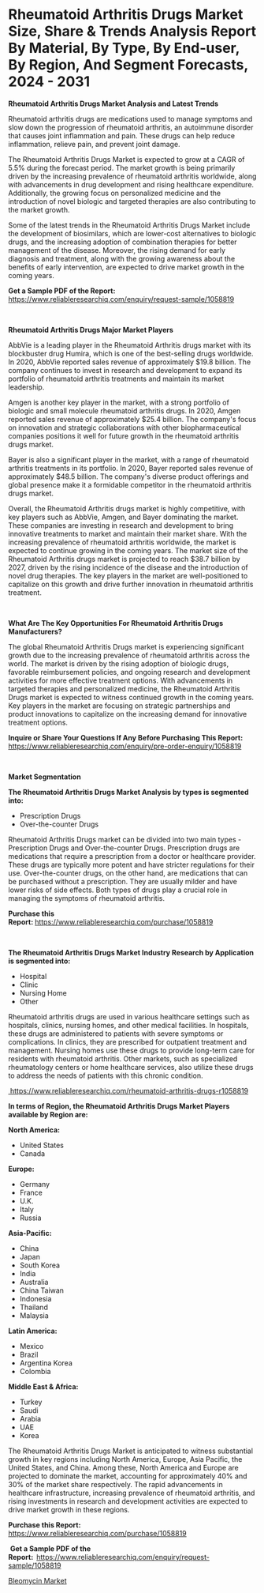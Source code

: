 <p><h1>Rheumatoid Arthritis Drugs Market Size, Share & Trends Analysis Report By Material, By Type, By End-user, By Region, And Segment Forecasts, 2024 - 2031</h1></p><p><strong>Rheumatoid Arthritis Drugs Market Analysis and Latest Trends</strong></p>
<p><p>Rheumatoid arthritis drugs are medications used to manage symptoms and slow down the progression of rheumatoid arthritis, an autoimmune disorder that causes joint inflammation and pain. These drugs can help reduce inflammation, relieve pain, and prevent joint damage.</p><p>The Rheumatoid Arthritis Drugs Market is expected to grow at a CAGR of 5.5% during the forecast period. The market growth is being primarily driven by the increasing prevalence of rheumatoid arthritis worldwide, along with advancements in drug development and rising healthcare expenditure. Additionally, the growing focus on personalized medicine and the introduction of novel biologic and targeted therapies are also contributing to the market growth.</p><p>Some of the latest trends in the Rheumatoid Arthritis Drugs Market include the development of biosimilars, which are lower-cost alternatives to biologic drugs, and the increasing adoption of combination therapies for better management of the disease. Moreover, the rising demand for early diagnosis and treatment, along with the growing awareness about the benefits of early intervention, are expected to drive market growth in the coming years.</p></p>
<p><strong>Get a Sample PDF of the Report:&nbsp;</strong> <a href="https://www.reliableresearchiq.com/enquiry/request-sample/1058819">https://www.reliableresearchiq.com/enquiry/request-sample/1058819</a></p>
<p>&nbsp;</p>
<p><strong>Rheumatoid Arthritis Drugs Major Market Players</strong></p>
<p><p>AbbVie is a leading player in the Rheumatoid Arthritis drugs market with its blockbuster drug Humira, which is one of the best-selling drugs worldwide. In 2020, AbbVie reported sales revenue of approximately $19.8 billion. The company continues to invest in research and development to expand its portfolio of rheumatoid arthritis treatments and maintain its market leadership.</p><p>Amgen is another key player in the market, with a strong portfolio of biologic and small molecule rheumatoid arthritis drugs. In 2020, Amgen reported sales revenue of approximately $25.4 billion. The company's focus on innovation and strategic collaborations with other biopharmaceutical companies positions it well for future growth in the rheumatoid arthritis drugs market.</p><p>Bayer is also a significant player in the market, with a range of rheumatoid arthritis treatments in its portfolio. In 2020, Bayer reported sales revenue of approximately $48.5 billion. The company's diverse product offerings and global presence make it a formidable competitor in the rheumatoid arthritis drugs market.</p><p>Overall, the Rheumatoid Arthritis drugs market is highly competitive, with key players such as AbbVie, Amgen, and Bayer dominating the market. These companies are investing in research and development to bring innovative treatments to market and maintain their market share. With the increasing prevalence of rheumatoid arthritis worldwide, the market is expected to continue growing in the coming years. The market size of the Rheumatoid Arthritis drugs market is projected to reach $38.7 billion by 2027, driven by the rising incidence of the disease and the introduction of novel drug therapies. The key players in the market are well-positioned to capitalize on this growth and drive further innovation in rheumatoid arthritis treatment.</p></p>
<p>&nbsp;</p>
<p><strong>What Are The Key Opportunities For Rheumatoid Arthritis Drugs Manufacturers?</strong></p>
<p><p>The global Rheumatoid Arthritis Drugs market is experiencing significant growth due to the increasing prevalence of rheumatoid arthritis across the world. The market is driven by the rising adoption of biologic drugs, favorable reimbursement policies, and ongoing research and development activities for more effective treatment options. With advancements in targeted therapies and personalized medicine, the Rheumatoid Arthritis Drugs market is expected to witness continued growth in the coming years. Key players in the market are focusing on strategic partnerships and product innovations to capitalize on the increasing demand for innovative treatment options.</p></p>
<p><strong>Inquire or Share Your Questions If Any Before Purchasing This Report:</strong> <a href="https://www.reliableresearchiq.com/enquiry/pre-order-enquiry/1058819">https://www.reliableresearchiq.com/enquiry/pre-order-enquiry/1058819</a></p>
<p>&nbsp;</p>
<p><strong>Market Segmentation</strong></p>
<p><strong>The Rheumatoid Arthritis Drugs Market Analysis by types is segmented into:</strong></p>
<p><ul><li>Prescription Drugs</li><li>Over-the-counter Drugs</li></ul></p>
<p><p>Rheumatoid Arthritis Drugs market can be divided into two main types - Prescription Drugs and Over-the-counter Drugs. Prescription drugs are medications that require a prescription from a doctor or healthcare provider. These drugs are typically more potent and have stricter regulations for their use. Over-the-counter drugs, on the other hand, are medications that can be purchased without a prescription. They are usually milder and have lower risks of side effects. Both types of drugs play a crucial role in managing the symptoms of rheumatoid arthritis.</p></p>
<p><strong>Purchase this Report:&nbsp;</strong><a href="https://www.reliableresearchiq.com/purchase/1058819">https://www.reliableresearchiq.com/purchase/1058819</a></p>
<p>&nbsp;</p>
<p><strong>The Rheumatoid Arthritis Drugs Market Industry Research by Application is segmented into:</strong></p>
<p><ul><li>Hospital</li><li>Clinic</li><li>Nursing Home</li><li>Other</li></ul></p>
<p><p>Rheumatoid arthritis drugs are used in various healthcare settings such as hospitals, clinics, nursing homes, and other medical facilities. In hospitals, these drugs are administered to patients with severe symptoms or complications. In clinics, they are prescribed for outpatient treatment and management. Nursing homes use these drugs to provide long-term care for residents with rheumatoid arthritis. Other markets, such as specialized rheumatology centers or home healthcare services, also utilize these drugs to address the needs of patients with this chronic condition.</p></p>
<p><a href="https://www.reliableresearchiq.com/rheumatoid-arthritis-drugs-r1058819">&nbsp;https://www.reliableresearchiq.com/rheumatoid-arthritis-drugs-r1058819</a></p>
<p><strong>In terms of Region, the Rheumatoid Arthritis Drugs Market Players available by Region are:</strong></p>
<p>
    <p> <strong> North America: </strong>
        <ul>
            <li>United States</li>
            <li>Canada</li>
        </ul>
        </p> 
    <p> <strong> Europe: </strong>
        <ul>
            <li>Germany</li>
            <li>France</li>
            <li>U.K.</li>
            <li>Italy</li>
            <li>Russia</li>
        </ul>
        </p> 
    <p> <strong> Asia-Pacific: </strong>
        <ul>
            <li>China</li>
            <li>Japan</li>
            <li>South Korea</li>
            <li>India</li>
            <li>Australia</li>
            <li>China Taiwan</li>
            <li>Indonesia</li>
            <li>Thailand</li>
            <li>Malaysia</li>
        </ul>
        </p> 
    <p> <strong> Latin America: </strong>
        <ul>
            <li>Mexico</li>
            <li>Brazil</li>
            <li>Argentina Korea</li>
            <li>Colombia</li>
        </ul>
        </p> 
    <p> <strong> Middle East & Africa: </strong>
        <ul>
            <li>Turkey</li>
            <li>Saudi</li>
            <li>Arabia</li>
            <li>UAE</li>
            <li>Korea</li>
        </ul>
    </p>
    </p>
<p><p>The Rheumatoid Arthritis Drugs Market is anticipated to witness substantial growth in key regions including North America, Europe, Asia Pacific, the United States, and China. Among these, North America and Europe are projected to dominate the market, accounting for approximately 40% and 30% of the market share respectively. The rapid advancements in healthcare infrastructure, increasing prevalence of rheumatoid arthritis, and rising investments in research and development activities are expected to drive market growth in these regions.</p></p>
<p><strong>Purchase this Report: </strong><a href="https://www.reliableresearchiq.com/purchase/1058819">https://www.reliableresearchiq.com/purchase/1058819</a></p>
<p>&nbsp;<strong>Get a Sample PDF of the Report:&nbsp;&nbsp;</strong><a href="https://www.reliableresearchiq.com/enquiry/request-sample/1058819">https://www.reliableresearchiq.com/enquiry/request-sample/1058819</a></p>
<p><strong></strong></p>
<p><p><a href="https://github.com/keithsutherland8067/Market-Research-Report-List-1/blob/main/bleomycin-market.md">Bleomycin Market</a></p></p>